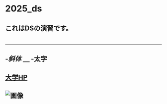 # 2025_ds
これはDSの演習です。
---
#
##
###

---
-_斜体_
＿
-**太字**
---
[大学HP](https://www.nagoya-cu.ac.jp/)
---
![画像](https://www.nagoya-cu.ac.jp/sda/common/image/header-logo.png)
---
